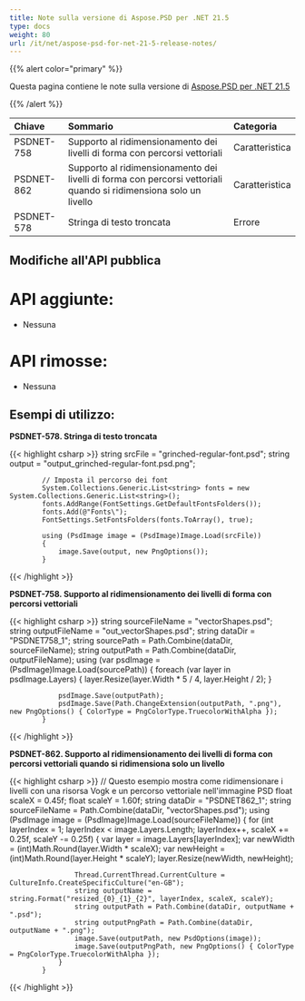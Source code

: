 ```yaml
---
title: Note sulla versione di Aspose.PSD per .NET 21.5
type: docs
weight: 80
url: /it/net/aspose-psd-for-net-21-5-release-notes/
---
```


{{% alert color="primary" %}} 

Questa pagina contiene le note sulla versione di [Aspose.PSD per .NET 21.5](https://www.nuget.org/packages/Aspose.PSD/)

{{% /alert %}} 

|**Chiave**|**Sommario**|**Categoria**|
| :- | :- | :- |
|PSDNET-758|Supporto al ridimensionamento dei livelli di forma con percorsi vettoriali|Caratteristica|
|PSDNET-862|Supporto al ridimensionamento dei livelli di forma con percorsi vettoriali quando si ridimensiona solo un livello|Caratteristica|
|PSDNET-578|Stringa di testo troncata|Errore|

## **Modifiche all'API pubblica**
# **API aggiunte:**
- Nessuna

# **API rimosse:**
- Nessuna

## **Esempi di utilizzo:**

**PSDNET-578. Stringa di testo troncata**

{{< highlight csharp >}}
            string srcFile = "grinched-regular-font.psd";
            string output = "output_grinched-regular-font.psd.png";

            // Imposta il percorso dei font
            System.Collections.Generic.List<string> fonts = new System.Collections.Generic.List<string>();
            fonts.AddRange(FontSettings.GetDefaultFontsFolders());
            fonts.Add(@"Fonts\");
            FontSettings.SetFontsFolders(fonts.ToArray(), true);

            using (PsdImage image = (PsdImage)Image.Load(srcFile))
            {
                image.Save(output, new PngOptions());
            }
{{< /highlight >}}

**PSDNET-758. Supporto al ridimensionamento dei livelli di forma con percorsi vettoriali**

{{< highlight csharp >}}
            string sourceFileName = "vectorShapes.psd";
            string outputFileName = "out_vectorShapes.psd";
            string dataDir = "PSDNET758_1";
            string sourcePath = Path.Combine(dataDir, sourceFileName);
            string outputPath = Path.Combine(dataDir, outputFileName);
            using (var psdImage = (PsdImage)Image.Load(sourcePath))
            {
                foreach (var layer in psdImage.Layers)
                {
                    layer.Resize(layer.Width * 5 / 4, layer.Height / 2);
                }

                psdImage.Save(outputPath);
                psdImage.Save(Path.ChangeExtension(outputPath, ".png"), new PngOptions() { ColorType = PngColorType.TruecolorWithAlpha });
            }
{{< /highlight >}}

**PSDNET-862. Supporto al ridimensionamento dei livelli di forma con percorsi vettoriali quando si ridimensiona solo un livello**

{{< highlight csharp >}}
            // Questo esempio mostra come ridimensionare i livelli con una risorsa Vogk e un percorso vettoriale nell'immagine PSD
            float scaleX = 0.45f;
            float scaleY = 1.60f;
            string dataDir = "PSDNET862_1";
            string sourceFileName = Path.Combine(dataDir, "vectorShapes.psd");
            using (PsdImage image = (PsdImage)Image.Load(sourceFileName))
            {
                for (int layerIndex = 1; layerIndex < image.Layers.Length; layerIndex++, scaleX += 0.25f, scaleY -= 0.25f)
                {
                    var layer = image.Layers[layerIndex];
                    var newWidth = (int)Math.Round(layer.Width * scaleX);
                    var newHeight = (int)Math.Round(layer.Height * scaleY);
                    layer.Resize(newWidth, newHeight);

                    Thread.CurrentThread.CurrentCulture = CultureInfo.CreateSpecificCulture("en-GB");
                    string outputName = string.Format("resized_{0}_{1}_{2}", layerIndex, scaleX, scaleY);
                    string outputPath = Path.Combine(dataDir, outputName + ".psd");
                    string outputPngPath = Path.Combine(dataDir, outputName + ".png");
                    image.Save(outputPath, new PsdOptions(image));
                    image.Save(outputPngPath, new PngOptions() { ColorType = PngColorType.TruecolorWithAlpha });
                }
            }
{{< /highlight >}}
